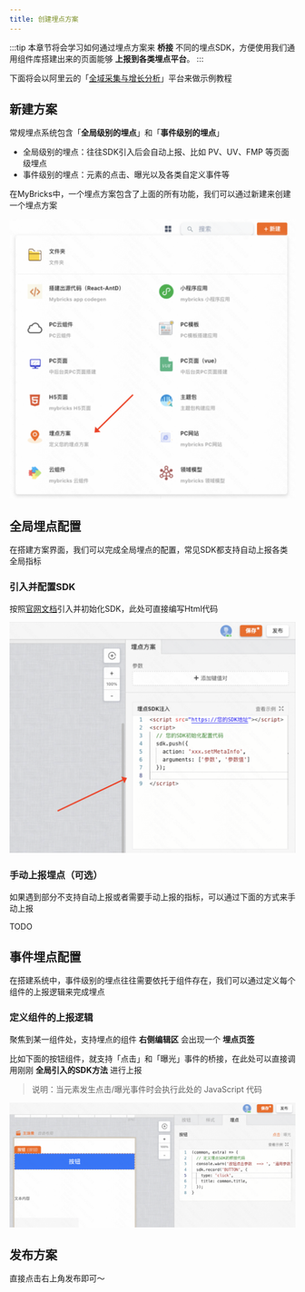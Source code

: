 ```yaml
---
title: 创建埋点方案
---
```


:::tip
本章节将会学习如何通过埋点方案来 **桥接** 不同的埋点SDK，方便使用我们通用组件库搭建出来的页面能够 **上报到各类埋点平台**。
:::

下面将会以阿里云的「[全域采集与增长分析](https://help.aliyun.com/document_detail/280490.html?spm=a2c4g.280490.0.0.b70b256fWO0VTZ)」平台来做示例教程


## 新建方案

常规埋点系统包含「**全局级别的埋点**」和「**事件级别的埋点**」

- 全局级别的埋点：往往SDK引入后会自动上报、比如 PV、UV、FMP 等页面级埋点
- 事件级别的埋点：元素的点击、曝光以及各类自定义事件等

在MyBricks中，一个埋点方案包含了上面的所有功能，我们可以通过新建来创建一个埋点方案

![Alt text](img/image.png)

## 全局埋点配置
在搭建方案界面，我们可以完成全局埋点的配置，常见SDK都支持自动上报各类全局指标

### 引入并配置SDK
按照[官网文档](https://help.aliyun.com/document_detail/473456.html?spm=a2c4g.602417.0.0.c9ab256fzEEMWz)引入并初始化SDK，此处可直接编写Html代码

![Alt text](img/image-1.png)

### 手动上报埋点（可选）
如果遇到部分不支持自动上报或者需要手动上报的指标，可以通过下面的方式来手动上报

TODO

## 事件埋点配置
在搭建系统中，事件级别的埋点往往需要依托于组件存在，我们可以通过定义每个组件的上报逻辑来完成埋点

### 定义组件的上报逻辑
聚焦到某一组件处，支持埋点的组件 **右侧编辑区** 会出现一个 **埋点页签**

比如下面的按钮组件，就支持「点击」和「曝光」事件的桥接，在此处可以直接调用刚刚 **全局引入的SDK方法** 进行上报

> 说明：当元素发生点击/曝光事件时会执行此处的 JavaScript 代码

![Alt text](img/image-2.png)


## 发布方案
直接点击右上角发布即可～